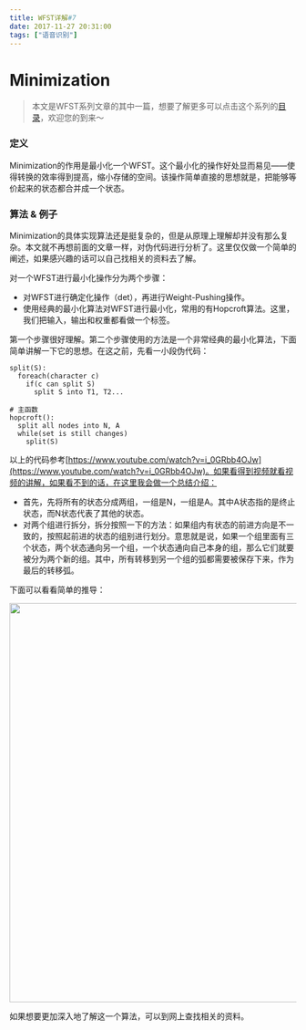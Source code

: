 ```yaml
---
title: WFST详解#7
date: 2017-11-27 20:31:00
tags: ["语音识别"]
---
```

# Minimization

> 本文是WFST系列文章的其中一篇，想要了解更多可以点击这个系列的[目录](https://blog.harryfyodor.xyz/2017/12/10/wfst-catalogue/)，欢迎您的到来～

### 定义

Minimization的作用是最小化一个WFST。这个最小化的操作好处显而易见——使得转换的效率得到提高，缩小存储的空间。该操作简单直接的思想就是，把能够等价起来的状态都合并成一个状态。

### 算法 & 例子
Minimization的具体实现算法还是挺复杂的，但是从原理上理解却并没有那么复杂。本文就不再想前面的文章一样，对伪代码进行分析了。这里仅仅做一个简单的阐述，如果感兴趣的话可以自己找相关的资料去了解。

对一个WFST进行最小化操作分为两个步骤：
* 对WFST进行确定化操作（det），再进行Weight-Pushing操作。
* 使用经典的最小化算法对WFST进行最小化，常用的有Hopcroft算法。这里，我们把输入，输出和权重都看做一个标签。

第一个步骤很好理解。第二个步骤使用的方法是一个非常经典的最小化算法，下面简单讲解一下它的思想。在这之前，先看一小段伪代码：
```
split(S):
  foreach(character c)
    if(c can split S)
      split S into T1, T2...

# 主函数
hopcroft():
  split all nodes into N, A
  while(set is still changes)
    split(S)
```
以上的代码参考[https://www.youtube.com/watch?v=i_0GRbb4OJw](https://www.youtube.com/watch?v=i_0GRbb4OJw)。如果看得到视频就看视频的讲解，如果看不到的话，在这里我会做一个总结介绍：

* 首先，先将所有的状态分成两组，一组是N，一组是A。其中A状态指的是终止状态，而N状态代表了其他的状态。
* 对两个组进行拆分，拆分按照一下的方法：如果组内有状态的前进方向是不一致的，按照起前进的状态的组别进行划分。意思就是说，如果一个组里面有三个状态，两个状态通向另一个组，一个状态通向自己本身的组，那么它们就要被分为两个新的组。其中，所有转移到另一个组的弧都需要被保存下来，作为最后的转移弧。

下面可以看看简单的推导：

<img src="minimization.jpg" style="margin-left:50%;transform: translateX(-50%); height: 700px;">

如果想要更加深入地了解这一个算法，可以到网上查找相关的资料。
